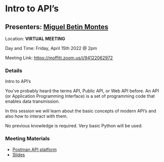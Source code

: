 # Intro to API’s

## Presenters: [Miguel Betin Montes](mailto:Miguel.BetinMontes@moffitt.org)

Location: **VIRTUAL MEETING** 

Day and Time: Friday, April 15th 2022 @ 2pm

Meeting Link: https://moffitt.zoom.us/j/94122062972 

### Details

Intro to API’s

You’ve probably heard the terms API, Public API, or Web API before. An API (or Application Programming Interface) is a set of programming code that enables data transmission. 

In this session we will learn about the basic concepts of modern API’s and also how to interact with them.

No previous knowledge is required. Very basic Python will be used.

### Meeting Materials

* [Postman API platform](https://www.postman.com/)
* [Slides](https://github.com/pstew/biodataclub/blob/master/meetings/2022-04_intro_apis/API%E2%80%99s%20INTRO.pptx?raw=true)
